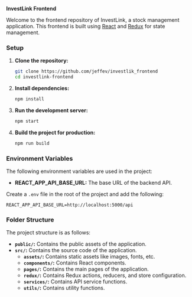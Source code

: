 **InvestLink Frontend**

Welcome to the frontend repository of InvestLink, a stock management application. This frontend is built using [React](https://reactjs.org/) and [Redux](https://redux.js.org/) for state management.

### Setup

1. **Clone the repository:**
   ```sh
   git clone https://github.com/jeffev/investlik_frontend
   cd investlink-frontend
   ```

2. **Install dependencies:**
   ```sh
   npm install
   ```

3. **Run the development server:**
   ```sh
   npm start
   ```

4. **Build the project for production:**
   ```sh
   npm run build
   ```

### Environment Variables

The following environment variables are used in the project:

- **REACT_APP_API_BASE_URL:** The base URL of the backend API.

Create a `.env` file in the root of the project and add the following:

   ```
   REACT_APP_API_BASE_URL=http://localhost:5000/api
   ```

### Folder Structure

The project structure is as follows:

- **`public/`:** Contains the public assets of the application.
- **`src/`:** Contains the source code of the application.
   - **`assets/`:** Contains static assets like images, fonts, etc.
   - **`components/`:** Contains React components.
   - **`pages/`:** Contains the main pages of the application.
   - **`redux/`:** Contains Redux actions, reducers, and store configuration.
   - **`services/`:** Contains API service functions.
   - **`utils/`:** Contains utility functions.

